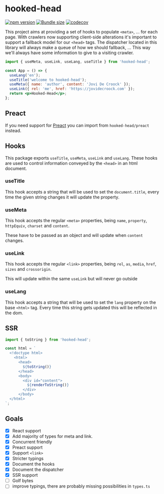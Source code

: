 # hooked-head

[![npm version](https://badgen.net/npm/v/hooked-head)](https://www.npmjs.com/package/hooked-head)
[![Bundle size](https://badgen.net/bundlephobia/minzip/hooked-head)](https://badgen.net/bundlephobia/minzip/hooked-head)
[![codecov](https://codecov.io/gh/JoviDeCroock/hooked-head/branch/master/graph/badge.svg)](https://codecov.io/gh/JoviDeCroock/hooked-head)

This project aims at providing a set of hooks to populate `<meta>`, ... for each page. With crawlers now supporting
client-side alterations it's important to support a fallback model for our `<head>` tags. The dispatcher located in this
library will always make a queue of how we should fallback, ... This way we'll always have some information to give to a
visiting crawler.

```jsx
import { useMeta, useLink, useLang, useTitle } from 'hooked-head';

const App = () => {
  useLang('en');
  useTitle('welcome to hooked-head');
  useMeta({ name: 'author', content: 'Jovi De Croock' });
  useLink({ rel: 'me', href: 'https://jovidecroock.com' });
  return <p>Hooked-Head</p>;
};
```

## Preact

If you need support for [Preact](https://preactjs.com/) you can import from `hooked-head/preact` instead.

## Hooks

This package exports `useTitle`, `useMeta`, `useLink` and `useLang`. These hooks
are used to control information conveyed by the `<head>` in an html document.

### useTitle

This hook accepts a string that will be used to set the `document.title`, every time the
given string changes it will update the property.

### useMeta

This hook accepts the regular `<meta>` properties, being `name`, `property`, `httpEquiv`,
`charset` and `content`.

These have to be passed as an object and will update when `content` changes.

### useLink

This hook accepts the regular `<link>` properties, being `rel`, `as`, `media`,
`href`, `sizes` and `crossorigin`.

This will update within the same `useLink` but will never go outside

### useLang

This hook accepts a string that will be used to set the `lang` property on the
base `<html>` tag. Every time this string gets updated this will be reflected in the dom.

## SSR

```js
import { toString } from 'hooked-head';

const html = `
  <!doctype html>
    <html>
      <head>
        ${toString()}
      </head>
      <body>
        <div id="content">
          ${renderToString()}
        </div>
      </body>
  </html>
`;
```

## Goals

- [x] React support
- [x] Add majority of types for meta and link.
- [x] Concurrent friendly
- [x] Preact support
- [x] Support `<link>`
- [x] Stricter typings
- [x] Document the hooks
- [x] Document the dispatcher
- [x] SSR support
- [ ] Golf bytes
- [ ] improve typings, there are probably missing possibilities in `types.ts`
